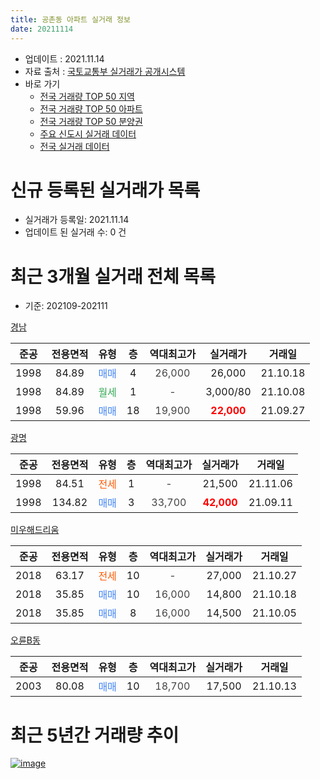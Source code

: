 ```yaml
---
title: 공촌동 아파트 실거래 정보
date: 20211114
---
```


* 업데이트 : 2021.11.14
* 자료 출처 : [국토교통부 실거래가 공개시스템](http://rt.molit.go.kr)
* 바로 가기
    * [전국 거래량 TOP 50 지역](https://apt-info.github.io/apt-trade-info/tr)
    * [전국 거래량 TOP 50 아파트](https://apt-info.github.io/apt-trade-info/ta)
    * [전국 거래량 TOP 50 분양권](https://apt-info.github.io/apt-trade-info/tb)
    * [주요 신도시 실거래 데이터](https://apt-info.github.io/apt-trade-info/newtown)
    * [전국 실거래 데이터](https://apt-info.github.io/apt-trade-info/all)



<script async src="https://pagead2.googlesyndication.com/pagead/js/adsbygoogle.js"></script>
<!-- 기본광고 -->
<ins class="adsbygoogle"
     style="display:block"
     data-ad-client="ca-pub-1142216861245946"
     data-ad-slot="4805727019"
     data-ad-format="auto"
     data-full-width-responsive="true"></ins>
<script>
     (adsbygoogle = window.adsbygoogle || []).push({});
</script>


# 신규 등록된 실거래가 목록

* 실거래가 등록일: 2021.11.14
* 업데이트 된 실거래 수: 0 건




<script async src="https://pagead2.googlesyndication.com/pagead/js/adsbygoogle.js"></script>
<!-- 기본광고 -->
<ins class="adsbygoogle"
     style="display:block"
     data-ad-client="ca-pub-1142216861245946"
     data-ad-slot="4805727019"
     data-ad-format="auto"
     data-full-width-responsive="true"></ins>
<script>
     (adsbygoogle = window.adsbygoogle || []).push({});
</script>


# 최근 3개월 실거래 전체 목록
* 기준: 202109-202111


[경남](https://search.naver.com/search.naver?query=%EA%B2%BD%EB%82%A8)

|준공|전용면적|유형|층|역대최고가|실거래가|거래일|
|:---:|:---:|:---:|:---:|:---:|:---:|:---:|
|1998|84.89|<span style="color:#4285F3">매매</span>|4|<span style="color:#444444">26,000</span>|26,000|21.10.18|
|1998|84.89|<span style="color:#34A853">월세</span>|1|<span style="color:#444444">-</span>|3,000/80|21.10.08|
|1998|59.96|<span style="color:#4285F3">매매</span>|18|<span style="color:#444444">19,900</span>|<b><span style="color:#FF0000">22,000</span></b>|21.09.27|

[광명](https://search.naver.com/search.naver?query=%EA%B4%91%EB%AA%85)

|준공|전용면적|유형|층|역대최고가|실거래가|거래일|
|:---:|:---:|:---:|:---:|:---:|:---:|:---:|
|1998|84.51|<span style="color:#FF5A00">전세</span>|1|<span style="color:#444444">-</span>|21,500|21.11.06|
|1998|134.82|<span style="color:#4285F3">매매</span>|3|<span style="color:#444444">33,700</span>|<b><span style="color:#FF0000">42,000</span></b>|21.09.11|

[미우해드리움](https://search.naver.com/search.naver?query=%EB%AF%B8%EC%9A%B0%ED%95%B4%EB%93%9C%EB%A6%AC%EC%9B%80)

|준공|전용면적|유형|층|역대최고가|실거래가|거래일|
|:---:|:---:|:---:|:---:|:---:|:---:|:---:|
|2018|63.17|<span style="color:#FF5A00">전세</span>|10|<span style="color:#444444">-</span>|27,000|21.10.27|
|2018|35.85|<span style="color:#4285F3">매매</span>|10|<span style="color:#444444">16,000</span>|14,800|21.10.18|
|2018|35.85|<span style="color:#4285F3">매매</span>|8|<span style="color:#444444">16,000</span>|14,500|21.10.05|

[오륜B동](https://search.naver.com/search.naver?query=%EC%98%A4%EB%A5%9CB%EB%8F%99)

|준공|전용면적|유형|층|역대최고가|실거래가|거래일|
|:---:|:---:|:---:|:---:|:---:|:---:|:---:|
|2003|80.08|<span style="color:#4285F3">매매</span>|10|<span style="color:#444444">18,700</span>|17,500|21.10.13|



<script async src="https://pagead2.googlesyndication.com/pagead/js/adsbygoogle.js"></script>
<!-- 기본광고 -->
<ins class="adsbygoogle"
     style="display:block"
     data-ad-client="ca-pub-1142216861245946"
     data-ad-slot="4805727019"
     data-ad-format="auto"
     data-full-width-responsive="true"></ins>
<script>
     (adsbygoogle = window.adsbygoogle || []).push({});
</script>


# 최근 5년간 거래량 추이


<div style="width:100%;">
    <canvas id="deal_progress" height="200"></canvas>
</div>

<script>
new Chart(document.getElementById("deal_progress"), {
    type: 'line',
    data: {
        labels: ['16.01','16.02','16.03','16.04','16.05','16.06','16.07','16.08','16.09','16.10','16.11','16.12','17.01','17.02','17.03','17.04','17.05','17.06','17.07','17.08','17.09','17.10','17.11','17.12','18.01','18.02','18.03','18.04','18.05','18.06','18.07','18.08','18.09','18.10','18.11','18.12','19.01','19.02','19.03','19.04','19.05','19.06','19.07','19.08','19.09','19.10','19.11','19.12','20.01','20.02','20.03','20.04','20.05','20.06','20.07','20.08','20.09','20.10','20.11','20.12','21.01','21.02','21.03','21.04','21.05','21.06','21.07','21.08','21.09','21.10','21.11'],
        datasets: [{
            label: '매매/분양권',
            data: [1,4,5,3,6,5,0,4,2,4,3,1,1,3,2,7,2,2,5,4,2,3,3,1,6,5,38,26,8,8,5,5,8,6,3,3,2,4,13,9,8,4,3,5,2,5,2,1,2,3,5,9,8,4,3,7,7,3,3,4,6,9,9,3,10,5,4,3,2,4,0],
            borderColor: "rgba(66, 133, 243, 1)",
            backgroundColor: "rgba(66, 133, 243, 0.05)",
            borderWidth: 1,
            pointRadius: 0,
            fill: false,
            lineTension: 0
        },{
            label: '전/월세',
            data: [2,3,2,2,1,1,3,1,0,2,2,0,1,0,4,3,2,3,2,2,0,1,2,1,1,0,3,2,2,0,2,2,3,3,1,2,3,3,4,5,4,5,2,0,2,1,1,1,0,2,1,4,2,1,2,1,1,2,2,2,0,2,1,3,4,4,1,0,0,2,1],
            borderColor: "rgba(255, 90, 0, 1)",
            backgroundColor: "rgba(255, 90, 0, 0.05)",
            borderWidth: 1,
            pointRadius: 0,
            fill: false,
            lineTension: 0
        },{
            label: '합계',
            data: [3,7,7,5,7,6,3,5,2,6,5,1,2,3,6,10,4,5,7,6,2,4,5,2,7,5,41,28,10,8,7,7,11,9,4,5,5,7,17,14,12,9,5,5,4,6,3,2,2,5,6,13,10,5,5,8,8,5,5,6,6,11,10,6,14,9,5,3,2,6,1],
            borderColor: "rgba(0, 0, 0, 1)",
            backgroundColor: "rgba(0, 0, 0, 0.03)",
            borderWidth: 0.1,
            pointRadius: 0,
            fill: true,
            lineTension: 0
        }
        ]
    },
    options: {
        responsive: true,
        title: {
            display: false
        },
        tooltips: {
            mode: 'index',
            intersect: false
        },
        hover: {
            mode: 'nearest',
            intersect: true
        },
        scales: {
            xAxes: [{
                display: true,
                scaleLabel: {
                    display: true,
                    labelString: '년/월'
                }
            }],
            yAxes: [{
                display: true,
                ticks: {
                    suggestedMin: 0,
                },
                scaleLabel: {
                    display: true,
                    labelString: '실거래 수'
                }
            }]
        }
    }
});

</script>


[![image](https://apt-info.github.io/images/2020-01-03-apt-trade-info/1024x500.png)](https://play.google.com/store/apps/details?id=com.aptinfo.apttradeinfo)

